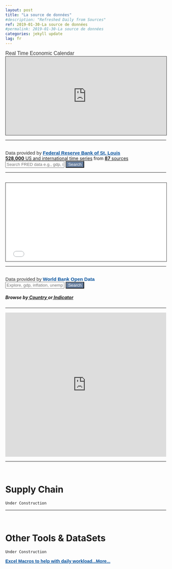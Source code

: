 ```yaml
---
layout: post
title: "La source de données"
#description: "Refreshed Daily from Sources"
ref: 2019-01-30-La source de données
#permalink: 2019-01-30-La source de données
categories: jekyll update
lag: fr
---
```


<div class="poweredBy" style="font-family: Arial, Helvetica, sans-serif;">
  <span style="font-size: 16px;color: #333333;text-decoration: none;">Real Time Economic Calendar</span>
</div>    
<iframe style="border: 1px solid #333333"  src="https://sslecal2.forexprostools.com?columns=exc_flags,exc_currency,exc_importance,exc_actual,exc_forecast,exc_previous&category=_employment,_economicActivity,_credit,_confidenceIndex&features=datepicker,calType=week=7&lang=1" width="100%" height="245" frameborder="0" allowtransparency="true" marginwidth="0" marginheight="0"></iframe><div class="poweredBy" style="font-family: Arial, Helvetica, sans-serif;" align="right"><span style="font-size: 10px;color: #333333;text-decoration: none;" align="right"></span></div>
<hr>
<br />

<div class="poweredBy" style="font-family: Arial, Helvetica, sans-serif;"><span style="font-size: 15px;color: #333333;text-decoration: none;">Data provided by <a href="https://fred.stlouisfed.org/" rel="nofollow" target="_blank" style="font-size: 15px;color: #06529D; font-weight: bold;" class="underline_link" align="right">Federal Reserve Bank of St. Louis</a></span></div>

<div class="proj-box-format">
  <div class="col-xs-12" id="fred-homepage-bluebox" style="padding-left: 0; padding-right: 0;">
    <div class="col-xs-12" style="padding-left: 0; padding-right: 0;">
        <div class="col-xs-12 col-sm-4 col-sm-push-8 text-right" style="padding-right: 1em;"></div>
        <div class="col-xs-12" style="padding-left: 0; padding-right: 0;">
            <div id="fred-homepage-description" class="hidden-xs col-sm-12 text-center">
              <a href="https://fred.stlouisfed.org/tags/series"><strong>528,000</strong> US and international time series</a> from <a href="https://fred.stlouisfed.org/sources"><strong>87</strong> sources</a>
            </div>
        </div>
        <div class="col-xs-12 col-sm-10 col-sm-offset-1">
           <form action="https://fred.stlouisfed.org/search?st=&404-search-button=Search" method="GET">
              <input type="text" id="search" name="st" placeholder="Search FRED data e.g., gdp, inflation, unemployment">
                <button type="submit" id="submit" style="background-color:#687f9f;color:white">Search</button>
            </form>
        </div>
    </div>
</div>
  <hr>

<br />
  <meta content="width=device-width, initial-scale=1.0" name="viewport">
  <iframe style="border: 1px solid #333333; overflow: hidden; width: 100%; height: 245px;" src="//research.stlouisfed.org/fred-glance-widget.php" height="450" width="100%" frameborder="0" scrolling="yes"></iframe>
<hr>
<br />

<div class="poweredBy" style="font-family: Arial, Helvetica, sans-serif;"><span style="font-size: 15px;color: #333333;text-decoration: none;">Data provided by <a rel="nofollow" target="_blank" style="font-size: 15px;color: #06529D; font-weight: bold;" class="underline_link" align="right">World Bank Open Data</a></span></div>

<div class="col-xs-15 col-sm-13 col-sm-offset-2">
  <form action="https://databank.worldbank.org/data/databases/page/1/orderby/popularity/direction/desc?qterm=&404-search-button=Search" method="GET">
    <input type="text" id="search" name="qterm" placeholder="Explore, gdp, inflation, unemployment">
    <button type="submit" id="submit" style="background-color:#687f9f;color:white"> Search </button>
  </form>
  <h5 data-reactid=""><span data-reactid="">Browse by</span><a class="country" href="https://data.worldbank.org/country" data-reactid=""><span data-reactid=""> Country </span></a><span data-reactid="">or</span><a href="https://data.worldbank.org/indicator" data-reactid=""><span data-reactid=""> Indicator</span></a></h5>
</div>

<hr>

<iframe src="https://data.worldbank.org/share/widget?end=2013&indicators=EN.ATM.CO2E.KT&locations=1W&start=1960&view=chart" width='100%' height='450' frameBorder='0' ></iframe>
<hr>

<br /> 
<h1 class="section-front-header-module__title">Supply Chain</h1>

    Under Construction

<hr>
<br />
<h1 class="section-front-header-module__title">Other Tools & DataSets</h1>

    Under Construction
    
<div class="poweredBy" style="font-family: Arial, Helvetica, sans-serif;"><span style="font-size: 15px;color: #333333;text-decoration: none;"><a href="git@github.com:LuisFRoch/Excel-Tools.git" rel="nofollow" target="_blank" style="font-size: 14px;color: #06529D; font-weight: bold;" class="underline_link" align="right">Excel Macros to help with daily workload...More...</a></span></div>
